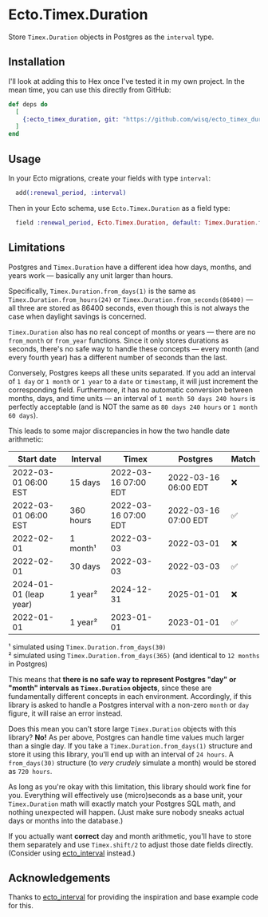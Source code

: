 # Ecto.Timex.Duration

Store `Timex.Duration` objects in Postgres as the `interval` type.

## Installation

I'll look at adding this to Hex once I've tested it in my own project.  In the mean time, you can use this directly from GitHub:

```elixir
def deps do
  [
    {:ecto_timex_duration, git: "https://github.com/wisq/ecto_timex_duration.git"}
  ]
end
```

## Usage

In your Ecto migrations, create your fields with type `interval`:

```elixir
  add(:renewal_period, :interval)
```

Then in your Ecto schema, use `Ecto.Timex.Duration` as a field type:

```elixir
  field :renewal_period, Ecto.Timex.Duration, default: Timex.Duration.from_seconds(0)
```

## Limitations

Postgres and `Timex.Duration` have a different idea how days, months, and years work — basically any unit larger than hours.

Specifically, `Timex.Duration.from_days(1)` is the same as `Timex.Duration.from_hours(24)` or `Timex.Duration.from_seconds(86400)` — all three are stored as 86400 seconds, even though this is not always the case when daylight savings is concerned.

`Timex.Duration` also has no real concept of months or years — there are no `from_month` or `from_year` functions.  Since it only stores durations as seconds, there's no safe way to handle these concepts — every month (and every fourth year) has a different number of seconds than the last.

Conversely, Postgres keeps all these units separated.  If you add an interval of `1 day` or `1 month` or `1 year` to a `date` or `timestamp`, it will just increment the corresponding field.  Furthermore, it has no automatic conversion between months, days, and time units — an interval of `1 month 50 days 240 hours` is perfectly acceptable (and is NOT the same as `80 days 240 hours` or `1 month 60 days`).

This leads to some major discrepancies in how the two handle date arithmetic:

| Start date             | Interval  | Timex                | Postgres             | Match    |
| ----------             | --------  | -----                | --------             | -----    |
| 2022-03-01 06:00 EST   | 15 days   | 2022-03-16 07:00 EDT | 2022-03-16 06:00 EDT | &#10060; |
| 2022-03-01 06:00 EST   | 360 hours | 2022-03-16 07:00 EDT | 2022-03-16 07:00 EDT | &#9989;  |
| 2022-02-01             | 1 month¹  | 2022-03-03           | 2022-03-01           | &#10060; |
| 2022-02-01             | 30 days   | 2022-03-03           | 2022-03-03           | &#9989;  |
| 2024-01-01 (leap year) | 1 year²   | 2024-12-31           | 2025-01-01           | &#10060; |
| 2022-01-01             | 1 year²   | 2023-01-01           | 2023-01-01           | &#9989;  |

¹ simulated using `Timex.Duration.from_days(30)`<br/>
² simulated using `Timex.Duration.from_days(365)` (and identical to `12 months` in Postgres)

This means that **there is no safe way to represent Postgres "day" or "month" intervals as `Timex.Duration` objects**, since these are fundamentally different concepts in each environment.  Accordingly, if this library is asked to handle a Postgres interval with a non-zero `month` or `day` figure, it will raise an error instead.

Does this mean you can't store large `Timex.Duration` objects with this library?  **No!**  As per above, Postgres can handle time values much larger than a single day.  If you take a `Timex.Duration.from_days(1)` structure and store it using this library, you'll end up with an interval of `24 hours`.  A `from_days(30)` structure (to *very crudely* simulate a month) would be stored as `720 hours`.

As long as you're okay with this limitation, this library should work fine for you.  Everything will effectively use (micro)seconds as a base unit, your `Timex.Duration` math will exactly match your Postgres SQL math, and nothing unexpected will happen.  (Just make sure nobody sneaks actual days or months into the database.)

If you actually want **correct** day and month arithmetic, you'll have to store them separately and use `Timex.shift/2` to adjust those date fields directly.  (Consider using [ecto_interval][1] instead.)

## Acknowledgements

Thanks to [ecto_interval][1] for providing the inspiration and base example code for this.

[1]: https://github.com/OvermindDL1/ecto_interval
